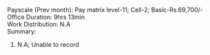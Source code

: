 Payscale (Prev month): Pay matrix level-11; Cell-2; Basic-Rs.69,700/-\
Office Duration: 9hrs 13min\
Work Distribution: N.A\
Summary:
1. N.A; Unable to record 
